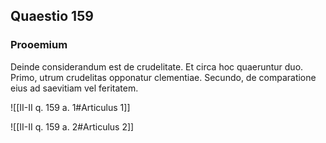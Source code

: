 ## Quaestio 159

### Prooemium

Deinde considerandum est de crudelitate. Et circa hoc quaeruntur duo. Primo, utrum crudelitas opponatur clementiae. Secundo, de comparatione eius ad saevitiam vel feritatem.

![[II-II q. 159 a. 1#Articulus 1]]

![[II-II q. 159 a. 2#Articulus 2]]

